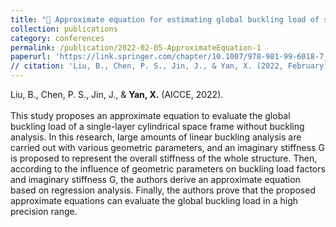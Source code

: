 ```yaml
---
title: "🔹 Approximate equation for estimating global buckling load of single-layer cylindrical space frames"
collection: publications
category: conferences
permalink: /publication/2022-02-05-ApproximateEquation-1
paperurl: 'https://link.springer.com/chapter/10.1007/978-981-99-6018-7_16'
// citation: 'Liu, B., Chen, P. S., Jin, J., & Yan, X. (2022, February). Approximate equation for estimating global buckling load of single-layer cylindrical space frames. In AWAM International Conference on Civil Engineering (pp. 209-221). Singapore: Springer Nature Singapore.'
---
```

Liu, B., Chen, P. S., Jin, J., & **Yan, X.** (AICCE, 2022). <br><br>
This study proposes an approximate equation to evaluate the global buckling load of a single-layer cylindrical space frame without buckling analysis. In this research, large amounts of linear buckling analysis are carried out with various geometric parameters, and an imaginary stiffness G is proposed to represent the overall stiffness of the whole structure. Then, according to the influence of geometric parameters on buckling load factors and imaginary stiffness G, the authors derive an approximate equation based on regression analysis. Finally, the authors prove that the proposed approximate equations can evaluate the global buckling load in a high precision range.
